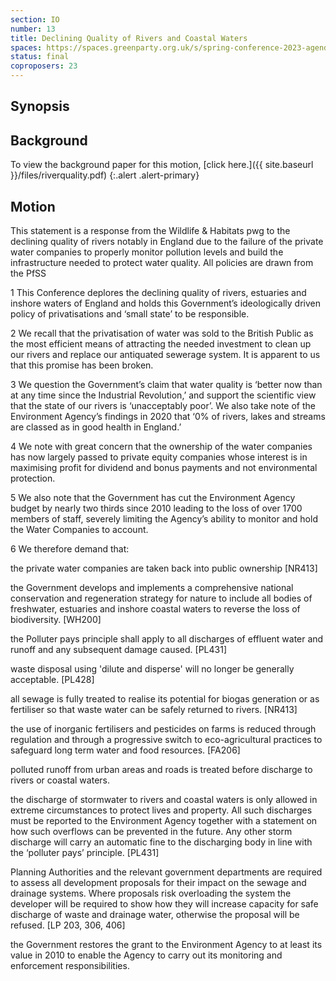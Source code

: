 ```yaml
---
section: IO
number: 13
title: Declining Quality of Rivers and Coastal Waters
spaces: https://spaces.greenparty.org.uk/s/spring-conference-2023-agenda-forum/?contentId=119559
status: final
coproposers: 23
---
```

## Synopsis

## Background
To view the background paper for this motion, [click here.]({{ site.baseurl }}/files/riverquality.pdf)
{:.alert .alert-primary}

## Motion
This statement is a response from the Wildlife & Habitats pwg to the declining quality of rivers notably in England due to the failure of the private water companies to properly monitor pollution levels and build the infrastructure needed to protect water quality.  All policies are drawn from the PfSS

1 This Conference deplores the declining quality of rivers, estuaries and inshore waters of England and holds this Government’s ideologically driven policy of privatisations and ‘small state’ to be responsible.

2 We recall that the privatisation of water was sold to the British Public as the most efficient means of attracting the needed investment to clean up our rivers and replace our antiquated sewerage system.  It is apparent to us that this promise has been broken.

3 We question the Government’s claim that water quality is ‘better now than at any time since the Industrial Revolution,’ and support the scientific view that the state of our rivers is ‘unacceptably poor’. We also take note of the Environment Agency’s findings in 2020 that ‘0% of rivers, lakes and streams are classed as in good health in England.’

4 We note with great concern that the ownership of the water companies has now largely passed to private equity companies whose interest is in maximising profit for dividend and bonus payments and not environmental protection.

5 We also note that the Government has cut the Environment Agency budget by nearly two thirds since 2010 leading to the loss of over 1700 members of staff, severely limiting the Agency’s ability to monitor and hold the Water Companies to account.

6  We therefore demand that:

the private water companies are taken back into public ownership [NR413]

the Government develops and implements a comprehensive national conservation and regeneration strategy for nature to include all bodies of freshwater, estuaries and inshore coastal waters to reverse the loss of biodiversity.  [WH200]

the Polluter pays principle shall apply to all discharges of effluent water and runoff and any subsequent damage caused.  [PL431]

waste disposal using 'dilute and disperse' will no longer be generally acceptable. [PL428]

all sewage is fully treated to realise its potential for biogas generation or as fertiliser so that waste water can be safely returned to rivers.  [NR413]

the use of inorganic fertilisers and pesticides on farms is reduced through regulation and through a progressive switch to eco-agricultural practices to safeguard long term water and food resources. [FA206]

polluted runoff from urban areas and roads is treated before discharge to rivers or coastal waters.

the discharge of stormwater to rivers and coastal waters is only allowed in extreme circumstances to protect lives and property.  All such discharges must be reported to the Environment Agency together with a statement on how such overflows can be prevented in the future.  Any other storm discharge will carry an automatic fine to the discharging body in line with the ‘polluter pays’ principle.  [PL431]

Planning Authorities and the relevant government departments are required to assess all development proposals for their impact on the sewage and drainage systems.  Where proposals risk overloading the system the developer will be required to show how they will increase capacity for safe discharge of waste and drainage water, otherwise the proposal will be refused. [LP 203, 306, 406]

the Government restores the grant to the Environment Agency to at least its value in 2010 to enable the Agency  to carry out its monitoring and enforcement responsibilities.
